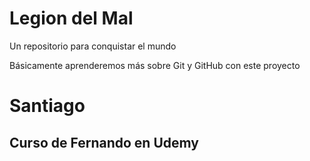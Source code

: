 # Legion del Mal
Un repositorio para conquistar el mundo

Básicamente aprenderemos más sobre Git y GitHub con este proyecto

# Santiago

## Curso de Fernando en Udemy
